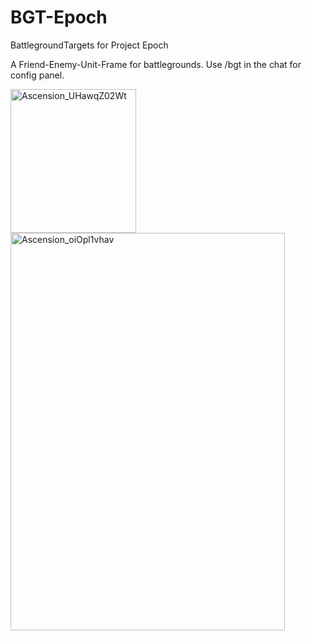 # BGT-Epoch
BattlegroundTargets for Project Epoch

A Friend-Enemy-Unit-Frame for battlegrounds.
Use /bgt in the chat for config panel.

<img width="201" height="230" alt="Ascension_UHawqZ02Wt" src="https://github.com/user-attachments/assets/e6d31aea-5290-4c2e-95f4-728d953cb2f9" />
<img width="439" height="636" alt="Ascension_oiOpl1vhav" src="https://github.com/user-attachments/assets/76b1433c-5c23-41cd-bf0d-f5f269ff463b" />
